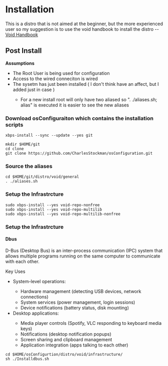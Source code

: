 # Installation

This is a distro that is not aimed at the beginner, but the more experienced user so my suggestion is to use the void handbook to install the distro -- [Void Handbook](https://docs.voidlinux.org/)


## Post Install

<b>Assumptions</b>
<ul>
  <li>The Root User is being used for configuration</li>
  <li>Access to the wired conneciton is wired</li>
  <li>The sysetm has just been installed ( I don't think have an affect, but I added just in case )</li>
  <ul>
    <li>For a new install root will only have two aliased so ". ./aliases.sh; alias" is executed it is easier to see the new aliases</li>
  </ul>
</ul>

### Download osConfiguraiton which contains the installation scripts

```
xbps-install --sync --update --yes git

mkdir $HOME/git
cd clone
git clone https://github.com/CharlesStockman/osConfiguration.git
```

### Source the aliases 
```
cd $HOME/git/distro/void/general
. ./aliases.sh
```

### Setup the Infrastrcture
```
sudo xbps-install --yes void-repo-nonfree
sudo xbps-install --yes void-repo-multilib
sudo xbps-install --yes void-repo-multilib-nonfree
```

### Setup the Infrastrcture

#### Dbus 

D-Bus (Desktop Bus) is an inter-process communication (IPC) system that allows multiple programs running on the same computer to communicate with each other.

Key Uses
<ul>
<li>System-level operations:</li>
   <ul>
      <li>Hardware management (detecting USB devices, network connections)</li>
      <li>System services (power management, login sessions)</li>
      <li>Device notifications (battery status, disk mounting)</li>
   </ul>
<li>Desktop applications:</li>
   <ul>
     <li>Media player controls (Spotify, VLC responding to keyboard media keys)</li>
     <li>Notifications (desktop notification popups)</li>
     <li>Screen sharing and clipboard management</li>
     <li>Application integration (apps talking to each other)</li>
   </ul>
</ul>

```
cd $HOME/osConfigurtion/distro/void/infrastructure/
sh ./Installdbus.sh
```
